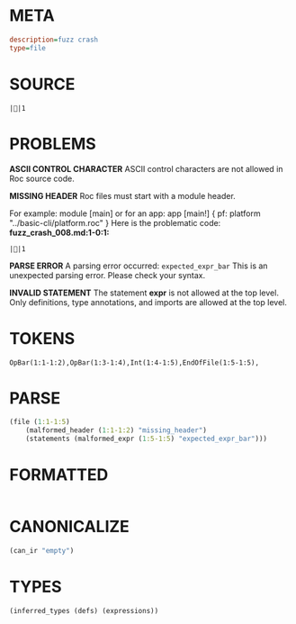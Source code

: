 # META
~~~ini
description=fuzz crash
type=file
~~~
# SOURCE
~~~roc
||1
~~~
# PROBLEMS
**ASCII CONTROL CHARACTER**
ASCII control characters are not allowed in Roc source code.

**MISSING HEADER**
Roc files must start with a module header.

For example:
        module [main]
or for an app:
        app [main!] { pf: platform "../basic-cli/platform.roc" }
Here is the problematic code:
**fuzz_crash_008.md:1-0:1:**
```roc
||1
```


**PARSE ERROR**
A parsing error occurred: `expected_expr_bar`
This is an unexpected parsing error. Please check your syntax.

**INVALID STATEMENT**
The statement **expr** is not allowed at the top level.
Only definitions, type annotations, and imports are allowed at the top level.

# TOKENS
~~~zig
OpBar(1:1-1:2),OpBar(1:3-1:4),Int(1:4-1:5),EndOfFile(1:5-1:5),
~~~
# PARSE
~~~clojure
(file (1:1-1:5)
	(malformed_header (1:1-1:2) "missing_header")
	(statements (malformed_expr (1:5-1:5) "expected_expr_bar")))
~~~
# FORMATTED
~~~roc

~~~
# CANONICALIZE
~~~clojure
(can_ir "empty")
~~~
# TYPES
~~~clojure
(inferred_types (defs) (expressions))
~~~